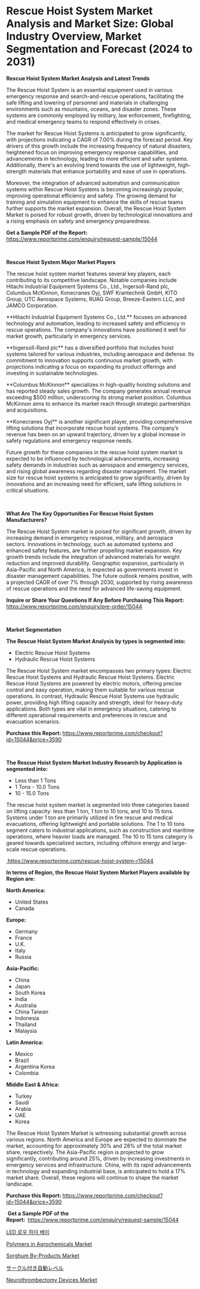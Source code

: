<p><h1>Rescue Hoist System Market Analysis and Market Size: Global Industry Overview, Market Segmentation and Forecast (2024 to 2031)</h1></p><p><strong>Rescue Hoist System Market Analysis and Latest Trends</strong></p>
<p><p>The Rescue Hoist System is an essential equipment used in various emergency response and search-and-rescue operations, facilitating the safe lifting and lowering of personnel and materials in challenging environments such as mountains, oceans, and disaster zones. These systems are commonly employed by military, law enforcement, firefighting, and medical emergency teams to respond effectively in crises.</p><p>The market for Rescue Hoist Systems is anticipated to grow significantly, with projections indicating a CAGR of 7.00% during the forecast period. Key drivers of this growth include the increasing frequency of natural disasters, heightened focus on improving emergency response capabilities, and advancements in technology, leading to more efficient and safer systems. Additionally, there's an evolving trend towards the use of lightweight, high-strength materials that enhance portability and ease of use in operations.</p><p>Moreover, the integration of advanced automation and communication systems within Rescue Hoist Systems is becoming increasingly popular, improving operational efficiency and safety. The growing demand for training and simulation equipment to enhance the skills of rescue teams further supports the market expansion. Overall, the Rescue Hoist System Market is poised for robust growth, driven by technological innovations and a rising emphasis on safety and emergency preparedness.</p></p>
<p><strong>Get a Sample PDF of the Report:&nbsp;</strong> <a href="https://www.reportprime.com/enquiry/request-sample/15044">https://www.reportprime.com/enquiry/request-sample/15044</a></p>
<p>&nbsp;</p>
<p><strong>Rescue Hoist System Major Market Players</strong></p>
<p><p>The rescue hoist system market features several key players, each contributing to its competitive landscape. Notable companies include Hitachi Industrial Equipment Systems Co., Ltd., Ingersoll-Rand plc, Columbus McKinnon, Konecranes Oyj, SWF Krantechnik GmbH, KITO Group, UTC Aerospace Systems, RUAG Group, Breeze-Eastern LLC, and JAMCO Corporation.</p><p>**Hitachi Industrial Equipment Systems Co., Ltd.** focuses on advanced technology and automation, leading to increased safety and efficiency in rescue operations. The company's innovations have positioned it well for market growth, particularly in emergency services.</p><p>**Ingersoll-Rand plc** has a diversified portfolio that includes hoist systems tailored for various industries, including aerospace and defense. Its commitment to innovation supports continuous market growth, with projections indicating a focus on expanding its product offerings and investing in sustainable technologies.</p><p>**Columbus McKinnon** specializes in high-quality hoisting solutions and has reported steady sales growth. The company generates annual revenue exceeding $500 million, underscoring its strong market position. Columbus McKinnon aims to enhance its market reach through strategic partnerships and acquisitions.</p><p>**Konecranes Oyj** is another significant player, providing comprehensive lifting solutions that incorporate rescue hoist systems. The company’s revenue has been on an upward trajectory, driven by a global increase in safety regulations and emergency response needs.</p><p>Future growth for these companies in the rescue hoist system market is expected to be influenced by technological advancements, increasing safety demands in industries such as aerospace and emergency services, and rising global awareness regarding disaster management. The market size for rescue hoist systems is anticipated to grow significantly, driven by innovations and an increasing need for efficient, safe lifting solutions in critical situations.</p></p>
<p>&nbsp;</p>
<p><strong>What Are The Key Opportunities For Rescue Hoist System Manufacturers?</strong></p>
<p><p>The Rescue Hoist System market is poised for significant growth, driven by increasing demand in emergency response, military, and aerospace sectors. Innovations in technology, such as automated systems and enhanced safety features, are further propelling market expansion. Key growth trends include the integration of advanced materials for weight reduction and improved durability. Geographic expansion, particularly in Asia-Pacific and North America, is expected as governments invest in disaster management capabilities. The future outlook remains positive, with a projected CAGR of over 7% through 2030, supported by rising awareness of rescue operations and the need for advanced life-saving equipment.</p></p>
<p><strong>Inquire or Share Your Questions If Any Before Purchasing This Report:</strong> <a href="https://www.reportprime.com/enquiry/pre-order/15044">https://www.reportprime.com/enquiry/pre-order/15044</a></p>
<p>&nbsp;</p>
<p><strong>Market Segmentation</strong></p>
<p><strong>The Rescue Hoist System Market Analysis by types is segmented into:</strong></p>
<p><ul><li>Electric Rescue Hoist Systems</li><li>Hydraulic Rescue Hoist Systems</li></ul></p>
<p><p>The Rescue Hoist System market encompasses two primary types: Electric Rescue Hoist Systems and Hydraulic Rescue Hoist Systems. Electric Rescue Hoist Systems are powered by electric motors, offering precise control and easy operation, making them suitable for various rescue operations. In contrast, Hydraulic Rescue Hoist Systems use hydraulic power, providing high lifting capacity and strength, ideal for heavy-duty applications. Both types are vital in emergency situations, catering to different operational requirements and preferences in rescue and evacuation scenarios.</p></p>
<p><strong>Purchase this Report:&nbsp;</strong><a href="https://www.reportprime.com/checkout?id=15044&price=3590">https://www.reportprime.com/checkout?id=15044&price=3590</a></p>
<p>&nbsp;</p>
<p><strong>The Rescue Hoist System Market Industry Research by Application is segmented into:</strong></p>
<p><ul><li>Less than 1 Tons</li><li>1 Tons - 10.0 Tons</li><li>10 - 15.0 Tons</li></ul></p>
<p><p>The rescue hoist system market is segmented into three categories based on lifting capacity: less than 1 ton, 1 ton to 10 tons, and 10 to 15 tons. Systems under 1 ton are primarily utilized in fire rescue and medical evacuations, offering lightweight and portable solutions. The 1 to 10 tons segment caters to industrial applications, such as construction and maritime operations, where heavier loads are managed. The 10 to 15 tons category is geared towards specialized sectors, including offshore energy and large-scale rescue operations.</p></p>
<p><a href="https://www.reportprime.com/rescue-hoist-system-r15044">&nbsp;https://www.reportprime.com/rescue-hoist-system-r15044</a></p>
<p><strong>In terms of Region, the Rescue Hoist System Market Players available by Region are:</strong></p>
<p>
    <p> <strong> North America: </strong>
        <ul>
            <li>United States</li>
            <li>Canada</li>
        </ul>
        </p> 
    <p> <strong> Europe: </strong>
        <ul>
            <li>Germany</li>
            <li>France</li>
            <li>U.K.</li>
            <li>Italy</li>
            <li>Russia</li>
        </ul>
        </p> 
    <p> <strong> Asia-Pacific: </strong>
        <ul>
            <li>China</li>
            <li>Japan</li>
            <li>South Korea</li>
            <li>India</li>
            <li>Australia</li>
            <li>China Taiwan</li>
            <li>Indonesia</li>
            <li>Thailand</li>
            <li>Malaysia</li>
        </ul>
        </p> 
    <p> <strong> Latin America: </strong>
        <ul>
            <li>Mexico</li>
            <li>Brazil</li>
            <li>Argentina Korea</li>
            <li>Colombia</li>
        </ul>
        </p> 
    <p> <strong> Middle East & Africa: </strong>
        <ul>
            <li>Turkey</li>
            <li>Saudi</li>
            <li>Arabia</li>
            <li>UAE</li>
            <li>Korea</li>
        </ul>
    </p>
    </p>
<p><p>The Rescue Hoist System Market is witnessing substantial growth across various regions. North America and Europe are expected to dominate the market, accounting for approximately 30% and 28% of the total market share, respectively. The Asia-Pacific region is projected to grow significantly, contributing around 25%, driven by increasing investments in emergency services and infrastructure. China, with its rapid advancements in technology and expanding industrial base, is anticipated to hold a 17% market share. Overall, these regions will continue to shape the market landscape.</p></p>
<p><strong>Purchase this Report: </strong><a href="https://www.reportprime.com/checkout?id=15044&price=3590">https://www.reportprime.com/checkout?id=15044&price=3590</a></p>
<p>&nbsp;<strong>Get a Sample PDF of the Report:&nbsp;&nbsp;</strong><a href="https://www.reportprime.com/enquiry/request-sample/15044">https://www.reportprime.com/enquiry/request-sample/15044</a></p>
<p><strong></strong></p>
<p><p><a href="https://medium.com/@dazmoore2010_16676/%EC%84%B8%EA%B3%84-led-lowhigh-bay-market-%EC%9D%80-2024%EC%97%90%EC%84%9C-2031%EB%A1%9C-%EC%97%B0%ED%8F%89%EA%B7%A0-%EC%A6%9D%EA%B0%80%EC%9C%A8%EC%9D%84-%EB%B3%B4%EC%9D%BC-%EA%B2%83%EC%9C%BC%EB%A1%9C-%EC%98%88%EC%83%81%EB%90%A9%EB%8B%88%EB%8B%A4-3c41aae2c75f">LED 로우 하이 베이</a></p><p><a href="https://issuu.com/reportprime-2/docs/polymers-in-agrochemicals-market-si_6799482e4f0b32">Polymers in Agrochemicals Market</a></p><p><a href="https://issuu.com/reportprime-2/docs/sorghum-by-products-market-size-203_1f05fabab4e12b">Sorghum By-Products Market</a></p><p><a href="https://medium.com/@erlenegcfeenan/automatic-levels-with-circle-market-%E3%81%AF-%E3%82%B3%E3%82%B9%E3%83%88%E7%AE%A1%E7%90%86%E3%81%A8%E5%8A%B9%E7%8E%87%E5%90%91%E4%B8%8A%E3%82%92%E5%84%AA%E5%85%88%E3%81%97%E3%81%BE%E3%81%99-%E3%81%95%E3%82%89%E3%81%AB-%E5%A0%B1%E5%91%8A%E6%9B%B8%E3%81%AF%E5%B8%82%E5%A0%B4%E3%81%AE%E9%9C%80%E8%A6%81%E9%9D%A2%E3%81%A8%E4%BE%9B%E7%B5%A6%E9%9D%A2%E3%81%AE%E4%B8%A1%E6%96%B9%E3%82%92%E3%82%AB%E3%83%90%E3%83%BC%E3%81%97%E3%81%A6%E3%81%84%E3%81%BE%E3%81%99-automatic-3d6872847ce5">サークル付き自動レベル</a></p><p><a href="https://medium.com/@abdulkoss1914/the-neurothrombectomy-devices-market-is-experiencing-higher-than-anticipated-demand-compared-to-0f65071d56e0">Neurothrombectomy Devices Market</a></p></p>